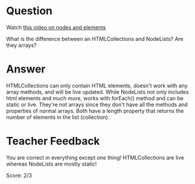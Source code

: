 # Question

Watch [this video on nodes and elements](https://www.youtube.com/watch?v=rhvec8cXLlo)

What is the difference between an HTMLCollections and NodeLists? Are they arrays?

# Answer

HTMLCollections can only contain HTML elements, doesn't work with any array methods, and will be live updated. While NodeLists not only includes html elements and much more, works with forEach() method and can be static or live. They're not arrays since they don't have all the methods and properties of normal arrays. Both have a length property that returns the number of elements in the list (collection).

# Teacher Feedback

You are correct in everything except one thing! HTMLCollections are live whereas NodeLists are mostly static!

Score: 2/3
